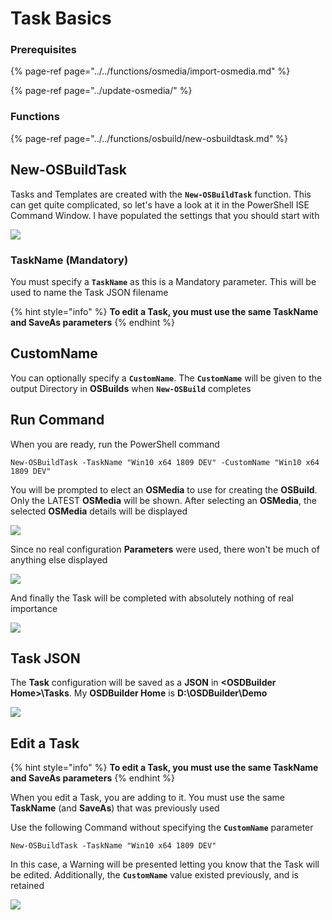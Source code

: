 # Task Basics

### Prerequisites

{% page-ref page="../../functions/osmedia/import-osmedia.md" %}

{% page-ref page="../update-osmedia/" %}

### Functions

{% page-ref page="../../functions/osbuild/new-osbuildtask.md" %}

## **New-OSBuildTask**

Tasks and Templates are created with the **`New-OSBuildTask`** function.  This can get quite complicated, so let's have a look at it in the PowerShell ISE Command Window.  I have populated the settings that you should start with

![](../../../../.gitbook/assets/image%20%2840%29.png)

### TaskName \(Mandatory\)

You must specify a **`TaskName`** as this is a Mandatory parameter.  This will be used to name the Task JSON filename

{% hint style="info" %}
**To edit a Task, you must use the same TaskName and SaveAs parameters**
{% endhint %}

## CustomName

You can optionally specify a **`CustomName`**.  The **`CustomName`** will be given to the output Directory in **OSBuilds** when **`New-OSBuild`** completes

## **Run Command**

When you are ready, run the PowerShell command

```text
New-OSBuildTask -TaskName "Win10 x64 1809 DEV" -CustomName "Win10 x64 1809 DEV"
```

You will be prompted to elect an **OSMedia** to use for creating the **OSBuild**.  Only the LATEST **OSMedia** will be shown.  After selecting an **OSMedia**, the selected **OSMedia** details will be displayed

![](../../../../.gitbook/assets/image%20%282%29.png)

Since no real configuration **Parameters** were used, there won't be much of anything else displayed

![](../../../../.gitbook/assets/image%20%28171%29.png)

And finally the Task will be completed with absolutely nothing of real importance

![](../../../../.gitbook/assets/image%20%28286%29.png)

## Task JSON

The **Task** configuration will be saved as a **JSON** in **&lt;OSDBuilder Home&gt;\Tasks**.  My **OSDBuilder Home** is **D:\OSDBuilder\Demo**

![](../../../../.gitbook/assets/image%20%28185%29.png)

## Edit a Task

{% hint style="info" %}
**To edit a Task, you must use the same TaskName and SaveAs parameters**
{% endhint %}

When you edit a Task, you are adding to it.  You must use the same **TaskName** \(and **SaveAs**\) that was previously used

Use the following Command without specifying the **`CustomName`** parameter

```text
New-OSBuildTask -TaskName "Win10 x64 1809 DEV"
```

In this case, a Warning will be presented letting you know that the Task will be edited.  Additionally, the **`CustomName`**  value existed previously, and is retained

![](../../../../.gitbook/assets/image%20%28247%29.png)



